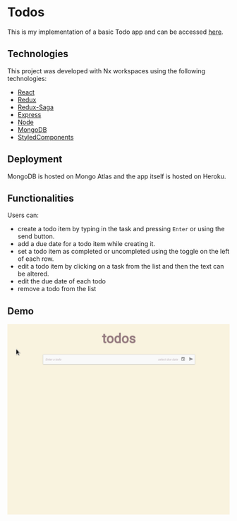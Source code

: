 

# Todos

This is my implementation of a basic Todo app and can be accessed [here](https://infinite-cove-56536.herokuapp.com/).

## Technologies

This project was developed with Nx workspaces using the following technologies:


- [React](https://reactjs.org)
- [Redux](https://react-redux.js.org/)
- [Redux-Saga](https://redux-saga.js.org/)
- [Express](https://expressjs.com)
- [Node](https://nodejs.org)
- [MongoDB](https://www.mongodb.com/)
- [StyledComponents](https://styled-components.com/)

## Deployment

MongoDB is hosted on Mongo Atlas and the app itself is hosted on Heroku.

## Functionalities

Users can:
- create a todo item by typing in the task and pressing ```Enter``` or using the send button.
- add a due date for a todo item while creating it.
- set a todo item as completed or uncompleted using the toggle on the left of each row.
- edit a todo item by clicking on a task from the list and then the text can be altered.
- edit the due date of each todo
- remove a todo from the list

## Demo
![Demo](demo.gif)
